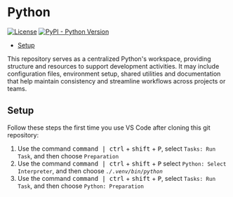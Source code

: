 <!--
Copyright (C) Pipin Fitriadi - All Rights Reserved

Unauthorized copying of this file, via any medium is strictly prohibited
Proprietary and confidential
Written by Pipin Fitriadi <pipinfitriadi@gmail.com>, 22 May 2025
-->

<!-- omit in toc -->
# Python

[![License](https://img.shields.io/badge/license-Proprietary-red)](LICENSE)
[![PyPI - Python Version](https://img.shields.io/badge/python-3.13.1-blue)](https://www.python.org/downloads/release/python-3131/)

- [Setup](#setup)

This repository serves as a centralized Python's workspace,
providing structure and resources to support development activities.
It may include configuration files, environment setup, shared utilities
and documentation that help maintain consistency and streamline workflows
across projects or teams.

## Setup

Follow these steps the first time you use VS Code after cloning this git repository:

1. Use the command <kbd>command | ctrl</kbd> + <kbd>shift</kbd> + <kbd>P</kbd>,
    select `Tasks: Run Task`, and then choose `Preparation`
2. Use the command <kbd>command | ctrl</kbd> + <kbd>shift</kbd> + <kbd>P</kbd>
    select `Python: Select Interpreter`, and then choose _`./.venv/bin/python`_
3. Use the command <kbd>command | ctrl</kbd> + <kbd>shift</kbd> + <kbd>P</kbd>,
    select `Tasks: Run Task`, and then choose `Python: Preparation`
